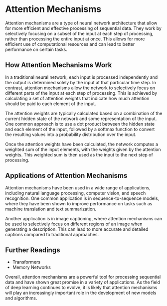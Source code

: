 # Attention Mechanisms

Attention mechanisms are a type of neural network architecture that allow for more efficient and effective processing of sequential data. They work by selectively focusing on a subset of the input at each step of processing, rather than processing the entire input at once. This allows for more efficient use of computational resources and can lead to better performance on certain tasks.

## How Attention Mechanisms Work

In a traditional neural network, each input is processed independently and the output is determined solely by the input at that particular time step. In contrast, attention mechanisms allow the network to selectively focus on different parts of the input at each step of processing. This is achieved by calculating a set of attention weights that indicate how much attention should be paid to each element of the input.

The attention weights are typically calculated based on a combination of the current hidden state of the network and some representation of the input. One common approach is to use a dot product between the hidden state and each element of the input, followed by a softmax function to convert the resulting values into a probability distribution over the input.

Once the attention weights have been calculated, the network computes a weighted sum of the input elements, with the weights given by the attention weights. This weighted sum is then used as the input to the next step of processing.

## Applications of Attention Mechanisms

Attention mechanisms have been used in a wide range of applications, including natural language processing, computer vision, and speech recognition. One common application is in sequence-to-sequence models, where they have been shown to improve performance on tasks such as machine translation and text summarization.

Another application is in image captioning, where attention mechanisms can be used to selectively focus on different regions of an image when generating a description. This can lead to more accurate and detailed captions compared to traditional approaches.

## Further Readings

- Transformers
- Memory Networks

Overall, attention mechanisms are a powerful tool for processing sequential data and have shown great promise in a variety of applications. As the field of deep learning continues to evolve, it is likely that attention mechanisms will play an increasingly important role in the development of new models and algorithms.
